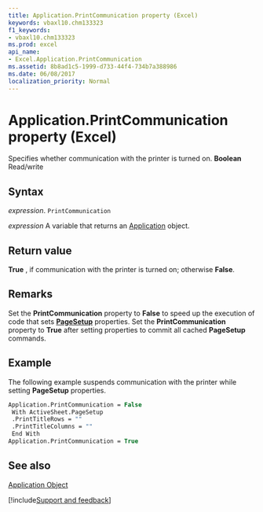 ```yaml
---
title: Application.PrintCommunication property (Excel)
keywords: vbaxl10.chm133323
f1_keywords:
- vbaxl10.chm133323
ms.prod: excel
api_name:
- Excel.Application.PrintCommunication
ms.assetid: 8b8ad1c5-1999-d733-44f4-734b7a388986
ms.date: 06/08/2017
localization_priority: Normal
---
```



# Application.PrintCommunication property (Excel)

Specifies whether communication with the printer is turned on.  **Boolean** Read/write


## Syntax

_expression_. `PrintCommunication`

_expression_ A variable that returns an [Application](Excel.Application-graph-property.md) object.


## Return value

 **True** , if communication with the printer is turned on; otherwise **False**.


## Remarks

Set the  **PrintCommunication** property to **False** to speed up the execution of code that sets **[PageSetup](Excel.PageSetup.md)** properties. Set the **PrintCommunication** property to **True** after setting properties to commit all cached **PageSetup** commands.


## Example

The following example suspends communication with the printer while setting  **PageSetup** properties.


```vb
Application.PrintCommunication = False 
 With ActiveSheet.PageSetup 
 .PrintTitleRows = "" 
 .PrintTitleColumns = "" 
 End With 
Application.PrintCommunication = True
```


## See also


[Application Object](Excel.Application(object).md)

[!include[Support and feedback](~/includes/feedback-boilerplate.md)]

